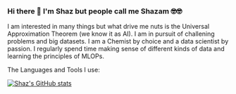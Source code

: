 ### Hi there 👋 I'm Shaz but people call me Shazam 🤓🤓


I am interested in many things but what drive me nuts is the Universal Approximation Theorem (we know it as AI). I am in pursuit of challening problems and big datasets. I am a Chemist by choice and a data scientist by passion. I regularly spend time making sense of different kinds of data and learning the principles of MLOPs.

The Languages and Tools I use:


<!--
**shazam37/shazam37** is a ✨ _special_ ✨ repository because its `README.md` (this file) appears on your GitHub profile.

Here are some ideas to get you started:

- 🔭 I’m currently working on ...
- 🌱 I’m currently learning ...
- 👯 I’m looking to collaborate on ...
- 🤔 I’m looking for help with ...
- 💬 Ask me about ...
- 📫 How to reach me: ...
- 😄 Pronouns: ...
- ⚡ Fun fact: ...
-->

[![Shaz's GitHub stats](https://github-readme-stats.vercel.app/api?username=shazam37)](https://github.com/anuraghazra/github-readme-stats)
